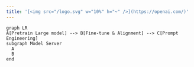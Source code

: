```yaml
---
title: '[<img src="/logo.svg" w="10%" h="~" />](https://openai.com/)'
---
```



<div mx-auto w="50%" grid="~ cols-2 gap-1">
  <div flex="~ cols-2 gap-1" items-center>
  <AICard title="GPT" img="/gpt.jpeg" url="https://openai.com/" />
  <span class="mx-auto my-auto" >
    <carbon:arrow-right class="inline"/>
  </span>
  </div>
  <div grid="~ cols-2 gap-2 items-baseline">
  <AICard title="DALL-E" img="/dalle.jpg" url="https://openai.com/dall-e-2/"/>
  <AICard title="Whisper" img="/whisper.jpg" url="https://openai.com/blog/whisper/" />
  <AICard self-center title="CodeX" img="/Copilot.webp" url="https://openai.com/blog/codex-apps/" />
  <AICard self-center title="ChatGPT" img="/chatgpt.jpg" url="https://openai.com/blog/chatgpt/" />
  </div>
</div>

<div mx-auto mt-12 w="70%">

```mermaid {scale: 0.8}
graph LR
A[Pretrain Large model] --> B[Fine-tune & Alignment] --> C[Prompt Engineering]
subgraph Model Server
  A
  B
end
```
</div>

<!--
以下几个产品可能或多或少我们都可能听说过甚至是接触过。
例如text2img 文本作画任务 DALL-E.
文本和图像的多模态预训练算法 clip
最近开源的语音识别模型 Whisper
我们所熟知、由Github 合作开发的代码补全工具 copolit。（主要是基于GPT-3的）
openai 是一家来自硅谷的人工智能独角兽公司，其关注 AGI 研究，若干大规模预训练模型产品的研发引发了很多关注。
我们今天的主题产品ChatGPT也产自OpenAI。

其实准确来说 DALL-E CLIP Whisper ChatGPT 都是 GPT-3的微调版本
🔹DALL-E: creating images from text
🔹CLIP: connecting text and images 文本和图像的多模态预训练算法
🔹Whisper: multi-lingual voice to text
🔹ChatGPT: chatbot, article writer, code writer

- GPT-1 和 Bert 开启了大规模预训练模型在 NLP 的广泛应用，主要范式是 Pretrain + task finetune。
- GPT-2 通过堆砌参数到十亿级别暴力出奇迹，在数据集和模型规模更大的情况下达到了不需要根据下游任务再做 finetune。
- GPT-3 贯彻执行到底，参数来到了恐怖的千亿级别，训练一次成本数百万美元，甚至已经没办法做 finetune。在下游任务 few-shot/zero-shot/one-shot 性能上部分甚至超过了有监督的 SOTA。
-->
